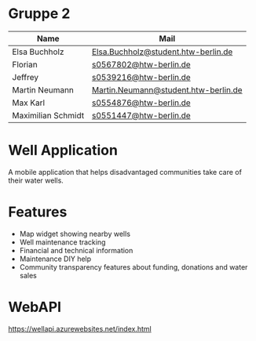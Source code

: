 # Gruppe 2

| Name               | Mail                                 |
|--------------------|--------------------------------------|
| Elsa Buchholz      | Elsa.Buchholz@student.htw-berlin.de  |
| Florian            | s0567802@htw-berlin.de               |
| Jeffrey            | s0539216@htw-berlin.de               |
| Martin Neumann     | Martin.Neumann@student.htw-berlin.de |
| Max Karl           | s0554876@htw-berlin.de               |
| Maximilian Schmidt | s0551447@htw-berlin.de               |

# Well Application

A mobile application that helps disadvantaged communities take care of their water wells.

# Features

* Map widget showing nearby wells
* Well maintenance tracking
* Financial and technical information
* Maintenance DIY help
* Community transparency features about funding, donations and water sales

# WebAPI

https://wellapi.azurewebsites.net/index.html
